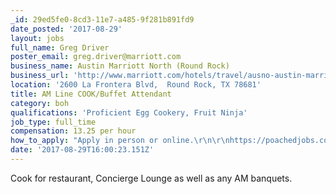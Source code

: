 ```yaml
---
_id: 29ed5fe0-8cd3-11e7-a485-9f281b891fd9
date_posted: '2017-08-29'
layout: jobs
full_name: Greg Driver
poster_email: greg.driver@marriott.com
business_name: Austin Marriott North (Round Rock)
business_url: 'http://www.marriott.com/hotels/travel/ausno-austin-marriott-north/'
location: '2600 La Frontera Blvd,  Round Rock, TX 78681'
title: AM Line COOK/Buffet Attendant
category: boh
qualifications: 'Proficient Egg Cookery, Fruit Ninja'
job_type: full_time
compensation: 13.25 per hour
how_to_apply: "Apply in person or online.\r\n\r\nhttps://poachedjobs.com/jobs/experienced-am-line-cook-4"
date: '2017-08-29T16:00:23.151Z'
---
```

Cook for restaurant, Concierge Lounge as well as any AM banquets.
